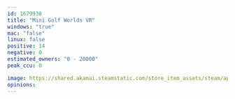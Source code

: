 ```yaml
---
id: 1679930
title: "Mini Golf Worlds VR"
windows: "true"
mac: "false"
linux: false
positive: 14
negative: 0
estimated_owners: "0 - 20000"
peak_ccu: 0

image: https://shared.akamai.steamstatic.com/store_item_assets/steam/apps/1679930/header.jpg?t=1641961304
opinions:
---
```

